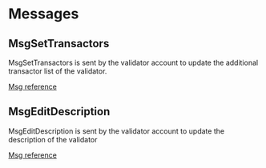 <!--
order: 2
-->

# Messages

## MsgSetTransactors

MsgSetTransactors is sent by the validator account to update the additional transactor list of the validator.

[Msg reference](https://github.com/celer-network/sgn-v2/blob/f9f76fb10d/proto/sgn/staking/v1/tx.proto#L8-L19)

## MsgEditDescription

MsgEditDescription is sent by the validator account to update the description of the validator

[Msg reference](https://github.com/celer-network/sgn-v2/blob/f9f76fb10d/proto/sgn/staking/v1/tx.proto#L21-L24)
